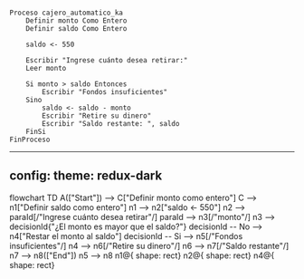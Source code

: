 ```Mi pseudocódigo

Proceso cajero_automatico_ka
    Definir monto Como Entero
    Definir saldo Como Entero
	
    saldo <- 550
	
    Escribir "Ingrese cuánto desea retirar:"
    Leer monto
	
    Si monto > saldo Entonces
        Escribir "Fondos insuficientes"
    Sino
        saldo <- saldo - monto
        Escribir "Retire su dinero"
        Escribir "Saldo restante: ", saldo
    FinSi
FinProceso

```
---
config:
  theme: redux-dark
---
flowchart TD
    A(["Start"]) --> C["Definir monto como entero"]
    C --> n1["Definir saldo como entero"]
    n1 --> n2["saldo &lt;- 550"]
    n2 --> paraId[/"Ingrese cuánto desea retirar"/]
    paraId --> n3[/"monto"/]
    n3 --> decisionId{"¿El monto es mayor que el saldo?"}
    decisionId -- No --> n4["Restar el monto al saldo"]
    decisionId -- Si --> n5[/"Fondos insuficientes"/]
    n4 --> n6[/"Retire su dinero"/]
    n6 --> n7[/"Saldo restante"/]
    n7 --> n8(["End"])
    n5 --> n8
    n1@{ shape: rect}
    n2@{ shape: rect}
    n4@{ shape: rect}
